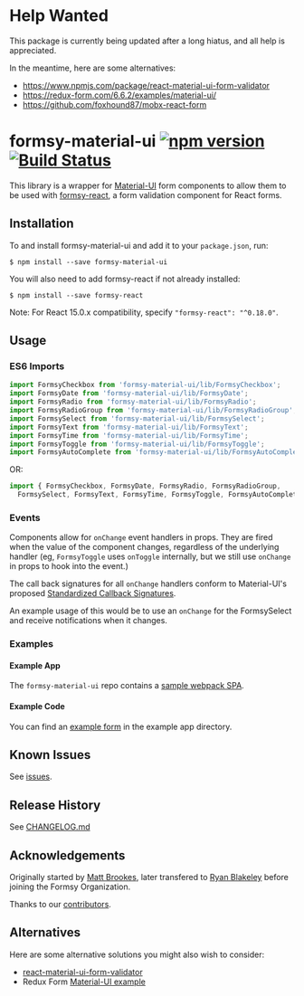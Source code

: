 # Help Wanted

This package is currently being updated after a long hiatus, and all help is appreciated.

In the meantime, here are some alternatives:

- https://www.npmjs.com/package/react-material-ui-form-validator
- https://redux-form.com/6.6.2/examples/material-ui/
- https://github.com/foxhound87/mobx-react-form

# formsy-material-ui [![npm version](https://badge.fury.io/js/formsy-material-ui.svg)](https://badge.fury.io/js/formsy-material-ui) [![Build Status](https://travis-ci.org/mbrookes/formsy-material-ui.svg?branch=master)](https://travis-ci.org/mbrookes/formsy-material-ui)

This library is a wrapper for [Material-UI](http://material-ui.com/) form components to allow them to be used
with [formsy-react](https://github.com/christianalfoni/formsy-react), a form validation component for React forms.

## Installation

To and install formsy-material-ui and add it to your `package.json`, run:

```
$ npm install --save formsy-material-ui
```

You will also need to add formsy-react if not already installed:

```
$ npm install --save formsy-react
```

Note: For React 15.0.x compatibility, specify `"formsy-react": "^0.18.0"`.

## Usage

### ES6 Imports

```js
import FormsyCheckbox from 'formsy-material-ui/lib/FormsyCheckbox';
import FormsyDate from 'formsy-material-ui/lib/FormsyDate';
import FormsyRadio from 'formsy-material-ui/lib/FormsyRadio';
import FormsyRadioGroup from 'formsy-material-ui/lib/FormsyRadioGroup';
import FormsySelect from 'formsy-material-ui/lib/FormsySelect';
import FormsyText from 'formsy-material-ui/lib/FormsyText';
import FormsyTime from 'formsy-material-ui/lib/FormsyTime';
import FormsyToggle from 'formsy-material-ui/lib/FormsyToggle';
import FormsyAutoComplete from 'formsy-material-ui/lib/FormsyAutoComplete';
```

OR:

```js
import { FormsyCheckbox, FormsyDate, FormsyRadio, FormsyRadioGroup, 
  FormsySelect, FormsyText, FormsyTime, FormsyToggle, FormsyAutoComplete } from 'formsy-material-ui/lib';
```

### Events

Components allow for `onChange` event handlers in props. They are fired when the value of the 
component changes, regardless of the underlying handler (eg, `FormsyToggle` uses `onToggle` internally, but we
still use `onChange` in props to hook into the event.)

The call back signatures for all `onChange` handlers conform to 
 Material-UI's proposed [Standardized Callback Signatures](https://github.com/callemall/material-ui/issues/2957).  

An example usage of this would be to use an `onChange` for the FormsySelect and receive notifications when it changes.

### Examples

#### Example App

The `formsy-material-ui` repo contains a [sample webpack SPA](https://github.com/formsy/formsy-material-ui/tree/master/examples/webpack-example).

#### Example Code

You can find an [example form](https://github.com/formsy/formsy-material-ui/blob/master/examples/webpack-example/src/app/Main.js#L80) in the example app directory.

## Known Issues

See [issues](https://github.com/formsy/formsy-material-ui/issues).

## Release History

See [CHANGELOG.md](https://github.com/formsy/formsy-material-ui/blob/master/CHANGELOG.md)

## Acknowledgements

Originally started by [Matt Brookes](https://github.com/mbrookes), later transfered to [Ryan Blakeley](@rojobuffalo) before joining the Formsy Organization.

Thanks to our [contributors](https://github.com/formsy/formsy-material-ui/graphs/contributors).

## Alternatives

Here are some alternative solutions you might also wish to consider:
  - [react-material-ui-form-validator](https://github.com/NewOldMax/react-material-ui-form-validator)
  - Redux Form [Material-UI example](http://redux-form.com/6.1.1/examples/material-ui/)
